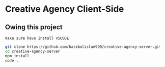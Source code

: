 # Creative Agency Client-Side
## Owing this project
`make sure have install VSCODE`
```bash
git clone https://github.com/hasibulislam999/creative-agency-server.git
cd creative-agency-server
npm install
code .
```
